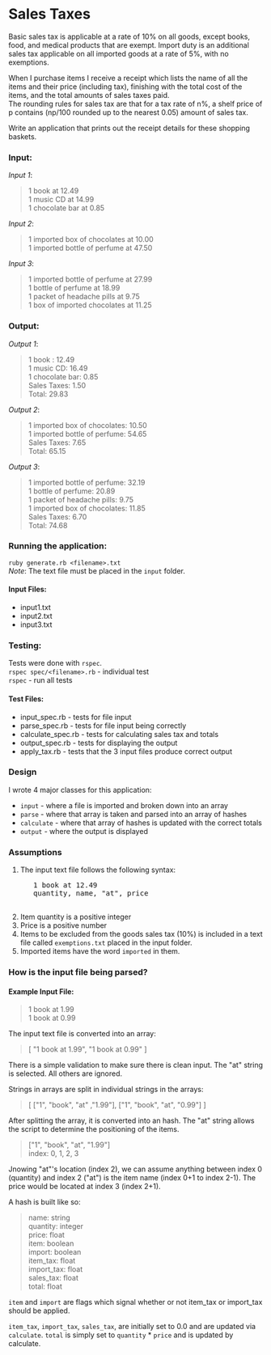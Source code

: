 # Sales Taxes

Basic sales tax is applicable at a rate of 10% on all goods, except books, food, and medical products that are exempt. 
Import duty is an additional sales tax applicable on all imported goods at a rate of 5%, with no exemptions.

When I purchase items I receive a receipt which lists the name of all the items and their price (including tax), 
finishing with the total cost of the items, and the total amounts of sales taxes paid.  
The rounding rules for sales tax are that for a tax rate of n%, 
a shelf price of p contains (np/100 rounded up to the nearest 0.05) amount of sales tax.

Write an application that prints out the receipt details for these shopping baskets.

### Input:

*Input 1*:
>1 book at 12.49  
>1 music CD at 14.99  
>1 chocolate bar at 0.85  

*Input 2*:
>1 imported box of chocolates at 10.00  
>1 imported bottle of perfume at 47.50  

*Input 3*:
>1 imported bottle of perfume at 27.99  
>1 bottle of perfume at 18.99  
>1 packet of headache pills at 9.75  
>1 box of imported chocolates at 11.25  

### Output:

*Output 1*:
>1 book : 12.49  
>1 music CD: 16.49  
>1 chocolate bar: 0.85  
>Sales Taxes: 1.50  
>Total: 29.83  

*Output 2*:
>1 imported box of chocolates: 10.50  
>1 imported bottle of perfume: 54.65  
>Sales Taxes: 7.65  
>Total: 65.15  

*Output 3*:
>1 imported bottle of perfume: 32.19  
>1 bottle of perfume: 20.89  
>1 packet of headache pills: 9.75  
>1 imported box of chocolates: 11.85  
>Sales Taxes: 6.70  
>Total: 74.68  
  
### Running the application:
`ruby generate.rb <filename>.txt`  
*Note*: The text file must be placed in the `input` folder.  
#### Input Files:
- input1.txt
- input2.txt
- input3.txt
  
### Testing:
Tests were done with `rspec`.  
`rspec spec/<filename>.rb` - individual test  
`rspec` - run all tests  
#### Test Files:
- input_spec.rb - tests for file input
- parse_spec.rb - tests for file input being correctly
- calculate_spec.rb - tests for calculating sales tax and totals
- output_spec.rb - tests for displaying the output
- apply_tax.rb - tests that the 3 input files produce correct output
  
### Design
I wrote 4 major classes for this application:
- `input` - where a file is imported and broken down into an array
- `parse` - where that array is taken and parsed into an array of hashes
- `calculate` - where that array of hashes is updated with the correct totals
- `output` - where the output is displayed  

### Assumptions
1. The input text file follows the following syntax:
    <pre>
      1 book at 12.49
      quantity, name, "at", price
    </pre>
2. Item quantity is a positive integer
3. Price is a positive number
4. Items to be excluded from the goods sales tax (10%) is included in a text file called `exemptions.txt` placed in the input folder.
5. Imported items have the word `imported` in them.

### How is the input file being parsed?
#### Example Input File:
> 1 book at 1.99  
> 1 book at 0.99

The input text file is converted into an array:
> [ "1 book at 1.99", "1 book at 0.99" ]

There is a simple validation to make sure there is clean input. The "at" string is selected. All others are ignored.

Strings in arrays are split in individual strings in the arrays:
> [ ["1", "book", "at" ,"1.99"], ["1", "book", "at", "0.99"] ]

After splitting the array, it is converted into an hash. The "at" string allows the script to determine the positioning of the items.
> ["1", "book", "at", "1.99"]  
> index: 0, 1, 2, 3

Jnowing "at"'s location (index 2), we can assume anything between index 0 (quantity) and index 2 ("at") is the item name (index 0+1 to index 2-1). 
The price would be located at index 3 (index 2+1).  

A hash is built like so:
> name: string  
> quantity: integer  
> price: float  
> item: boolean  
> import: boolean  
> item_tax: float  
> import_tax: float  
> sales_tax: float  
> total: float  

`item` and `import` are flags which signal whether or not item_tax or import_tax should be applied.  

`item_tax`, `import_tax`, `sales_tax`, are initially set to 0.0 and are updated via `calculate`. 
`total` is simply set to `quantity` * `price` and is updated by calculate.  